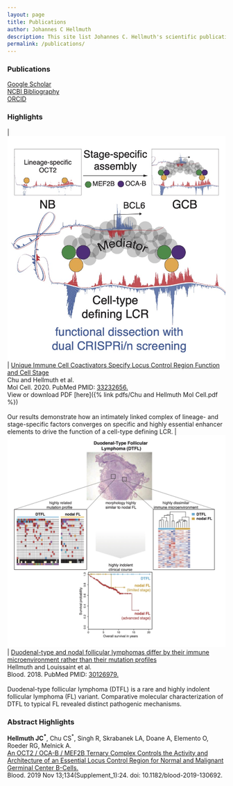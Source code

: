 ```yaml
---
layout: page
title: Publications
author: Johannes C Hellmuth
description: This site list Johannes C. Hellmuth's scientific publications and current preprints.
permalink: /publications/
---
```


### Publications
[Google Scholar](https://scholar.google.com/citations?hl=de&user=voIBaRUAAAAJ)<br>
[NCBI Bibliography](https://www.ncbi.nlm.nih.gov/myncbi/1pUmA1takio5y/bibliography/public/)<br>
[ORCID](https://orcid.org/0000-0001-8409-3037)<br>


### Highlights

| <img style="width: 600px" src="/images/graphical-abstract-BCL6-LCR.jpeg"> | [Unique Immune Cell Coactivators Specify Locus Control Region Function and Cell Stage](https://www.cell.com/molecular-cell/fulltext/S1097-2765(20)30743-7)<br>Chu and Hellmuth et al.<br>Mol Cell. 2020. PubMed PMID: [33232656.](https://pubmed.ncbi.nlm.nih.gov/33232656/https://pubmed.ncbi.nlm.nih.gov/33232656/)<br>View or download PDF [here]({% link pdfs/Chu and Hellmuth Mol Cell.pdf %})<br><br>Our results demonstrate how an intimately linked complex of lineage- and stage-specific factors converges on specific and highly essential enhancer elements to drive the function of a cell-type defining LCR.
| <img style="width: 600px" src="/images/graphical-abstract-PIFL.jpeg"> | [Duodenal-type and nodal follicular lymphomas differ by their immune microenvironment rather than their mutation profiles](https://ashpublications.org/blood/article/132/16/1695/39367/Duodenal-type-and-nodal-follicular-lymphomas)<br>Hellmuth and Louissaint et al.<br>Blood. 2018. PubMed PMID: [30126979.](https://pubmed.ncbi.nlm.nih.gov/30126979/)<br><br>Duodenal-type follicular lymphoma (DTFL) is a rare and highly indolent follicular lymphoma (FL) variant. Comparative molecular characterization of DTFL to typical FL revealed distinct pathogenic mechanisms. 

### Abstract Highlights
**Hellmuth JC<sup>*</sup>**, Chu CS<sup>*</sup>, Singh R, Skrabanek LA, Doane A, Elemento O, Roeder RG, Melnick A.  
[An OCT2 / OCA-B / MEF2B Ternary Complex Controls the Activity and Architecture of an Essential Locus Control Region for Normal and Malignant Germinal Center B-Cells.](https://doi.org/10.1182/blood-2019-130692)  
Blood. 2019 Nov 13;134(Supplement_1):24. doi: 10.1182/blood-2019-130692.
